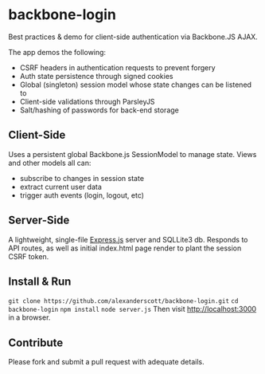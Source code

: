 backbone-login
==============

Best practices & demo for client-side authentication via Backbone.JS AJAX.

The app demos the following:
  * CSRF headers in authentication requests to prevent forgery
  * Auth state persistence through signed cookies
  * Global (singleton) session model whose state changes can be listened to 
  * Client-side validations through ParsleyJS
  * Salt/hashing of passwords for back-end storage



Client-Side
---------------
Uses a persistent global Backbone.js SessionModel to manage state.
Views and other models all can:
  * subscribe to changes in session state
  * extract current user data
  * trigger auth events (login, logout, etc)



Server-Side
--------------
A lightweight, single-file [Express.js](http://expressjs.com) server and SQLLite3 db.
Responds to API routes, as well as initial index.html page render to plant the session CSRF token.



Install & Run
--------------
`git clone https://github.com/alexanderscott/backbone-login.git`
`cd backbone-login`
`npm install`
`node server.js`
Then visit [http://localhost:3000](http://localhost:3000) in a browser.


Contribute
------------
Please fork and submit a pull request with adequate details.
